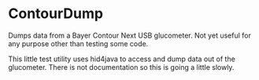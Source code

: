 # ContourDump
Dumps data from a Bayer Contour Next USB glucometer. Not yet useful for any purpose other than testing some code.

This little test utility uses hid4java to access and dump data out of the glucometer. There is not documentation
so this is going a little slowly.
